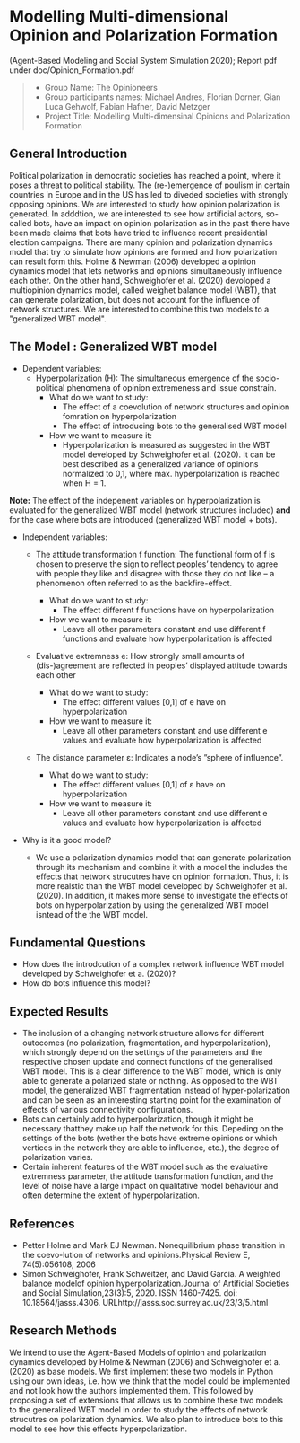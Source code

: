 # Modelling Multi-dimensional Opinion and Polarization Formation 
(Agent-Based Modeling and Social System Simulation 2020);
Report pdf under doc/Opinion_Formation.pdf


> * Group Name: The Opinioneers
> * Group participants names: Michael Andres, Florian Dorner, Gian Luca Gehwolf, Fabian Hafner, David Metzger
> * Project Title: Modelling Multi-dimensinal Opinions and Polarization Formation

## General Introduction

Political polarization in democratic societies has reached a point, where it poses a threat to political stability. The (re-)emergence of poulism in certain countries in Europe and in the US has led to diveded societies with strongly opposing opinions. We are interested to study how opinion polarization is generated. In adddtion, we are interested to see how artificial actors, so-called bots, have an impact on opinion polarization as in the past there have been made claims that bots have tried to influence recent presidential election campaigns. There are many opinion and polarization dynamics model that try to simulate how opinions are formed and how polarization can result form this.
Holme & Newman (2006) developed a opinion dynamics model that lets networks and opinions simultaneously influence each other. On the other hand, Schweighofer et al. (2020) devoloped a multiopinion dynamics model, called weighet balance model (WBT), that can generate polarization, but does not account for the influence of network structures. We are interested to combine this two models to a "generalized WBT model".

## The Model : Generalized WBT model
* Dependent variables:
  * Hyperpolarization (H): The simultaneous emergence of the socio-political phenomena of opinion extremeness and issue constrain.
     * What do we want to study:
        * The effect of a coevolution of network structures and opinion fomration on hyperpolarization
        * The effect of introducing bots to the generalised WBT model
     * How we want to measure it: 
        * Hyperpolarization is measured as suggested in the WBT model developed by Schweighofer et al. (2020). It can be best described as a generalized variance of opinions normalized to 0,1, where max. hyperpolarization is reached when H = 1. 

**Note:** The effect of the indepenent variables on hyperpolarization is evaluated for the generalized WBT model (network structures included) **and** for the case where bots are introduced (generalized WBT model + bots).
  
* Independent variables: 
   *  The attitude transformation f function: The  functional  form  of f is  chosen  to  preserve  the  sign  to  reflect  peoples’  tendency  to agree with people they like and disagree with those they do not like – a phenomenon often referred to as the backfire-effect.
      * What do we want to study:
        * The effect different f functions have on hyperpolarization
      * How we want to measure it: 
        * Leave all other parameters constant and use different f functions and evaluate how hyperpolarization is affected
        
   * Evaluative extremness e: How strongly small amounts of (dis-)agreement are reflected in peoples’ displayed attitude towards each other
     * What do we want to study:
        * The effect different values [0,1] of e have on hyperpolarization
     * How we want to measure it: 
        * Leave all other parameters constant and use different e values and evaluate how hyperpolarization is affected
        
   * The  distance  parameter ε: Indicates  a  node’s  ”sphere  of influence”.
     * What do we want to study:
        * The effect different values [0,1] of ε have on hyperpolarization
     * How we want to measure it: 
        * Leave all other parameters constant and use different e values and evaluate how hyperpolarization is affected

* Why is it a good model? 
  * We use a polarization dynamics model that can generate polarization through its mechanism and combine it with a model the includes the effects that network strucutres have on opinion formation. Thus, it is more realstic than the WBT model developed by Schweighofer et al. (2020). In addition, it makes more sense to investigate the effects of bots on hyperpolarization by using the generalized WBT model isntead of the the WBT model.
   

## Fundamental Questions

* How does the introdcution of a complex network influence WBT model developed by Schweighofer et a. (2020)?
* How do bots influence this model?

## Expected Results

* The inclusion of a changing network structure allows for different outocomes (no polarization, fragmentation, and hyperpolarization), which strongly depend on the settings of the parameters and the respective chosen update and connect functions of the generalised WBT model. This is a clear difference to the WBT model, which is  only able to generate a polarized state or nothing. As opposed to the WBT model, the generalized WBT  fragmentation instead of hyper-polarization and can be seen as an interesting starting point for the examination of effects of various connectivity configurations.
* Bots can certainly add to hyperpolarization, though it might be necessary thatthey make up half the network for this. Depeding on the settings of the bots (wether the bots have extreme opinions or which vertices in the network they are able to influence, etc.), the degree of polarization varies.
* Certain inherent features of the  WBT model such as the evaluative extremness parameter, the attitude transformation function, and the level of noise have a large impact on qualitative model behaviour and often determine  the  extent  of  hyperpolarization.


## References 

- Petter Holme and Mark EJ Newman. Nonequilibrium phase transition in the coevo-lution of networks and opinions.Physical Review E, 74(5):056108, 2006
- Simon Schweighofer, Frank Schweitzer, and David Garcia. A weighted balance modelof opinion hyperpolarization.Journal of Artificial Societies and Social Simulation,23(3):5,    2020.  ISSN 1460-7425.  doi:  10.18564/jasss.4306.  URLhttp://jasss.soc.surrey.ac.uk/23/3/5.html



## Research Methods
  
We intend to use the Agent-Based Models of opinion and polarization dynamics developed by Holme & Newman (2006) and Schweighofer et a. (2020) as base models. We first implement these two models in Python using our own ideas, i.e. how we think that the model could be implemented and not look how the authors implemented them. This followed by proposing a set of extensions that allows us to combine these two models to the generalized WBT model in order to study the effects of network strucutres on polarization dynamics. We also plan to introduce bots to this model to see how this effects hyperpolarization.

